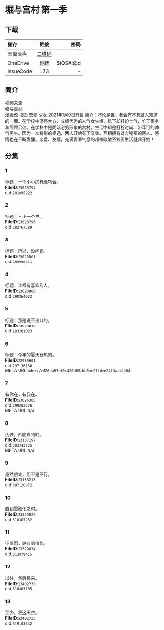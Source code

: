 # 堀与宫村 第一季

## 下载

储存 | 链接 | 密码
:----------- | :-----------: | -----------:
 天翼云盘 | [二维码](https://images.weserv.nl/?url=https://i0.hdslb.com/bfs/article/d42ba9a9504266cd73385dd885e33e1c94ef47e9.jpg) | -
 OneDrive | [跳转](https://xrzcloud-my.sharepoint.com/:f:/g/personal/xrz_xrzyun_ml/EqP88MhbK8NFgMwD-dSPJkwBcg-SvalLFb-gWAZPk9hBtw?e=accF90) | $fQS#!@d
 IssueCode | 173 | -

## 简介

[视频来源](https://www.bilibili.com/bangumi/media/md28231840/)  
堀与宫村  
漫画改 校园 恋爱 少女
2021年1月9日开播
简介：不论是谁，都会有不想被人知道的一面。在学校中漂亮大方、成绩优秀的人气女生堀，私下却打扮土气、忙于家务和照顾弟弟。在学校中是阴暗宅男形象的宫村，生活中却是打扮时尚、带耳钉的帅气男生。因为一次特别的相遇，两人开始有了交集。互相拥有对方秘密的两人，感情也在不断发酵。恋爱、友情，充满青春气息的超微碳酸系校园生活就此开始！

## 分集

### 1

标题：一个小小的机缘巧合。  
**FileID**:`23023794`  
cid:`281895222`  

### 2

标题：不止一个样。  
**FileID**:`23023796`  
cid:`282767589`  

### 3

标题：所以，没问题。  
**FileID**:`23023801`  
cid:`285990211`  

### 4

标题：谁都有喜欢的人。  
**FileID**:`23023806`  
cid:`290864022`  

### 5

标题：那是说不出口的。  
**FileID**:`23023816`  
cid:`293281023`  

### 6

标题：今年的夏天很热的。  
**FileID**:`22989601`  
cid:`297136150`  
META URL:`bdex://d26ea57e10c420d85abb0ae2ffdee24f3aa47e04`  

### 7

有你在，有我在。  
**FileID**:`23026305`  
cid:`299803576`  
META URL:`N/A`  

### 8

伪装，所能看到的。  
**FileID**:`23137197`  
cid:`303343225`  
META URL:`N/A`  

### 9

虽然很难，但不是不行。  
**FileID**:`23138213`  
cid:`307120872`  

### 10

直到雪融化之时。  
**FileID**:`23329029`  
cid:`310387252`  

### 11

不情愿，是有隐情的。  
**FileID**:`23329034`  
cid:`312879415`  

### 12

以往，然后将来。  
**FileID**:`23402730`  
cid:`316883785`  

### 13

至少，将这天空。  
**FileID**:`23402733`  
cid:`319103542`  
